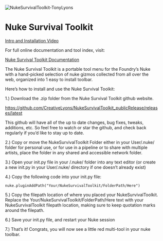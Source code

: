 
![NukeSurvivalToolkit-TonyLyons](https://user-images.githubusercontent.com/46404545/93950690-76be2e00-fd44-11ea-96a6-07070b28df81.jpg)

# Nuke Survival Toolkit

[Intro and Installation Video](https://youtu.be/MQq9GH3SekA)

For full online documentation and tool index, visit:

[Nuke Survival Toolkit Documentation](https://docs.google.com/document/d/1J5NzIaX5W3s8ge-k1WJ_-0JrRDJdCJWjvWJLbOK7HHs/edit?usp=sharing)

The Nuke Survival Toolkit is a portable tool menu for the Foundry’s Nuke with a hand-picked selection of nuke gizmos collected from all over the web, organized into 1 easy to install toolbar.

Here’s how to install and use the Nuke Survival Toolkit: 

1.) Download the .zip folder from the Nuke Survival Toolkit github website.  

https://github.com/CreativeLyons/NukeSurvivalToolkit_publicRelease/releases/latest

This github will have all of the up to date changes, bug fixes, tweaks, additions, etc. So feel free to watch or star the github, and check back regularly if you’d like to stay up to date.

2.) Copy or move the NukeSurvivalToolkit Folder either in your User/.nuke/ folder for personal use, or for use in a pipeline or to share with multiple artists, place the folder in any shared and accessible network folder.

3.) Open your init.py file in your /.nuke/ folder into any text editor (or create a new init.py in your User/.nuke/ directory if one doesn’t already exist)

4.) Copy the following code into your init.py file:

```
nuke.pluginAddPath("Your/NukeSurvivalToolkit/FolderPath/Here")
```

5.) Copy the filepath location of where you placed your NukeSurvivalToolkit.  Replace the
Your/NukeSurvivalToolkit/FolderPath/Here text with your NukeSurvivalToolkit filepath location, making sure to keep quotation marks around the filepath.

6.) Save your init.py file, and restart your Nuke session

7.) That’s it! Congrats, you will now see a little red multi-tool in your nuke toolbar.    
